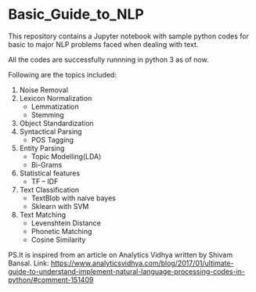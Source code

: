 # Basic_Guide_to_NLP
This repository contains a Jupyter notebook with sample python codes for basic to major NLP problems faced when dealing with text.

All the codes are successfully runnning in python 3 as of now.

Following are the topics included:
1. Noise Removal
2. Lexicon Normalization
     * Lemmatization
     * Stemming
3. Object Standardization
4. Syntactical Parsing
     * POS Tagging
5. Entity Parsing
     * Topic Modelling(LDA)
     * Bi-Grams
6. Statistical features
     * TF – IDF
7. Text Classification
     * TextBlob with naive bayes
     * Sklearn with SVM
8. Text Matching
     * Levenshtein Distance
     * Phonetic Matching
     * Cosine Similarity



PS.It is inspired from an article on Analytics Vidhya written by Shivam Bansal. 
Link: https://www.analyticsvidhya.com/blog/2017/01/ultimate-guide-to-understand-implement-natural-language-processing-codes-in-python/#comment-151409
